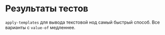 Результаты тестов
=================

`apply-templates` для вывода текстовой нод самый быстрый способ.
Все варианты с `value-of` медленнее.

